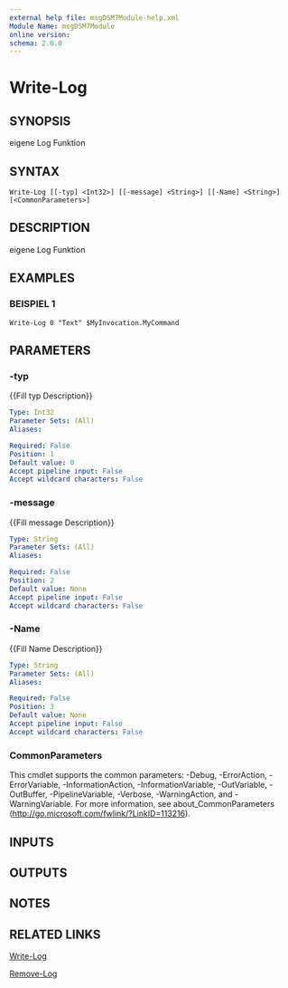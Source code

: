 ```yaml
---
external help file: msgDSM7Module-help.xml
Module Name: msgDSM7Module
online version:
schema: 2.0.0
---
```


# Write-Log

## SYNOPSIS
eigene Log Funktion

## SYNTAX

```
Write-Log [[-typ] <Int32>] [[-message] <String>] [[-Name] <String>] [<CommonParameters>]
```

## DESCRIPTION
eigene Log Funktion

## EXAMPLES

### BEISPIEL 1
```
Write-Log 0 "Text" $MyInvocation.MyCommand
```

## PARAMETERS

### -typ
{{Fill typ Description}}

```yaml
Type: Int32
Parameter Sets: (All)
Aliases:

Required: False
Position: 1
Default value: 0
Accept pipeline input: False
Accept wildcard characters: False
```

### -message
{{Fill message Description}}

```yaml
Type: String
Parameter Sets: (All)
Aliases:

Required: False
Position: 2
Default value: None
Accept pipeline input: False
Accept wildcard characters: False
```

### -Name
{{Fill Name Description}}

```yaml
Type: String
Parameter Sets: (All)
Aliases:

Required: False
Position: 3
Default value: None
Accept pipeline input: False
Accept wildcard characters: False
```

### CommonParameters
This cmdlet supports the common parameters: -Debug, -ErrorAction, -ErrorVariable, -InformationAction, -InformationVariable, -OutVariable, -OutBuffer, -PipelineVariable, -Verbose, -WarningAction, and -WarningVariable. For more information, see about_CommonParameters (http://go.microsoft.com/fwlink/?LinkID=113216).

## INPUTS

## OUTPUTS

## NOTES

## RELATED LINKS

[Write-Log]()

[Remove-Log]()

